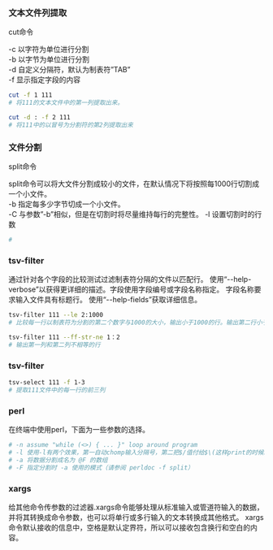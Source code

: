 ### 文本文件列提取

cut命令

-c	以字符为单位进行分割\
-b	以字节为单位进行分割\
-d	自定义分隔符，默认为制表符”TAB”\
-f	显示指定字段的内容

```bash
cut -f 1 111
# 将111的文本文件中的第一列提取出来。

cut -d : -f 2 111
# 将111中的以冒号为分割符的第2列提取出来
```

### 文件分割

split命令

split命令可以将大文件分割成较小的文件，在默认情况下将按照每1000行切割成一个小文件。\
-b	指定每多少字节切成一个小文件。\
-C	与参数”-b”相似，但是在切割时将尽量维持每行的完整性。
-l  设置切割时的行数
```bash
#

```

### tsv-filter

通过针对各个字段的比较测试过滤制表符分隔的文件以匹配行。 使用“--help-verbose”以获得更详细的描述。字段使用字段编号或字段名称指定。 字段名称要求输入文件具有标题行。 使用“--help-fields”获取详细信息。

```bash
tsv-filter 111 --le 2:1000 
# 比较每一行以制表符为分割的第二个数字与1000的大小，输出小于1000的行。输出第二行小于1000的行。

tsv-filter 111 --ff-str-ne 1：2
# 输出第一列和第二列不相等的行
```
### tsv-filter

```bash
tsv-select 111 -f 1-3 
# 提取111文件中的每一行的前三列
```


### perl 

在终端中使用perl，下面为一些参数的选择。

```bash
# -n assume "while (<>) { ... }" loop around program
# -l 使用-l有两个效果，第一自动chomp输入分隔号，第二把$/值付给$\(这样print的时候就会自动在末尾加\n)
# -a 将数据分割成名为 @F 的数组
# -F 指定分割时 -a 使用的模式（请参阅 perldoc -f split）
```

### xargs
给其他命令传参数的过滤器.xargs命令能够处理从标准输入或管道符输入的数据，并将其转换成命令参数，也可以将单行或多行输入的文本转换成其他格式。
xargs命令默认接收的信息中，空格是默认定界符，所以可以接收包含换行和空白的内容。